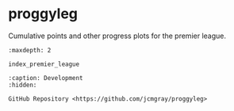 # proggyleg

Cumulative points and other progress plots for the premier league.

```{toctree}
:maxdepth: 2

index_premier_league
```

```{toctree}
:caption: Development
:hidden:

GitHub Repository <https://github.com/jcmgray/proggyleg>
```